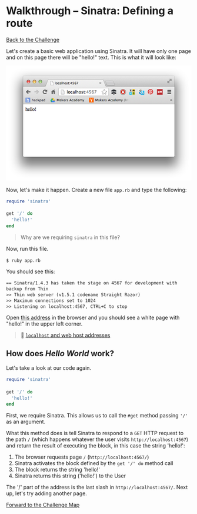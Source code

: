 # Walkthrough – Sinatra: Defining a route

[Back to the Challenge](../challenge%20READMEs/sinatra_defining_a_route.md)

Let's create a basic web application using Sinatra. It will have only one page and on this page there will be "hello!" text. This is what it will look like:

![What we're making](../images/first_sinatra_route.png)

Now, let's make it happen. Create a new file `app.rb` and type the following:

````ruby
require 'sinatra'

get '/' do
  'hello!'
end
````
> Why are we requiring `sinatra` in this file?

Now, run this file.

`$ ruby app.rb`

You should see this:

```
== Sinatra/1.4.3 has taken the stage on 4567 for development with backup from Thin
>> Thin web server (v1.5.1 codename Straight Razor)
>> Maximum connections set to 1024
>> Listening on localhost:4567, CTRL+C to stop
```

Open [this address](http://localhost:4567) in the browser and you should see a white page with "hello!" in the upper left corner.

> :pill: [`localhost` and web host addresses](../../../master/pills/localhost_web_addresses.md)

## How does _Hello World_ work?

Let's take a look at our code again.

````ruby
require 'sinatra'

get '/' do
  'hello!'
end
````

First, we require Sinatra. This allows us to call the `#get` method passing `'/'` as an argument.

What this method does is tell Sinatra to respond to a `GET` HTTP request to the path `/` (which happens whatever the user visits `http://localhost:4567`) and return the result of executing the block, in this case the string 'hello!':

1. The browser requests page `/` (`http://localhost:4567/`)
2. Sinatra activates the block defined by the `get '/' do` method call
3. The block returns the string 'hello!'
4. Sinatra returns this string ('hello!') to the  User

The '/' part of the address is the last slash in `http://localhost:4567/`. Next up, let's try adding another page.

[Forward to the Challenge Map](../challenge%20READMEs/README.md)
